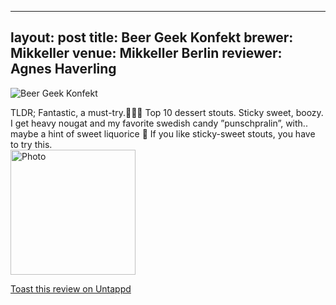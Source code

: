 
---
layout: post
title:  Beer Geek Konfekt
brewer: Mikkeller
venue: Mikkeller Berlin
reviewer: Agnes Haverling
---

![Beer Geek Konfekt](https://images.untp.beer/crop?width=200&height=200&stripmeta=true&url=https://untappd.s3.amazonaws.com/photos/2024_03_09/1a54bb9a8c404b84fbeaf50e3b1bda64_c_1362075642_raw.jpg)

TLDR; Fantastic, a must&#45;try.🍫🌰🥃
Top 10 dessert stouts. Sticky sweet, boozy. I get heavy nougat and my favorite swedish candy ”punschpralin”, with.. maybe a hint of sweet liquorice 🤔 
If you like sticky&#45;sweet stouts, you have to try this.
						  <br />
						  <img height="200" width="200" src="https://images.untp.beer/crop?width=200&height=200&stripmeta=true&url=https://untappd.s3.amazonaws.com/photos/2024_03_09/1a54bb9a8c404b84fbeaf50e3b1bda64_c_1362075642_raw.jpg" alt="Photo">         
						
[Toast this review on Untappd](https://untappd.com/user/&#45;Spacebacon&#45;/checkin/1362075642)
